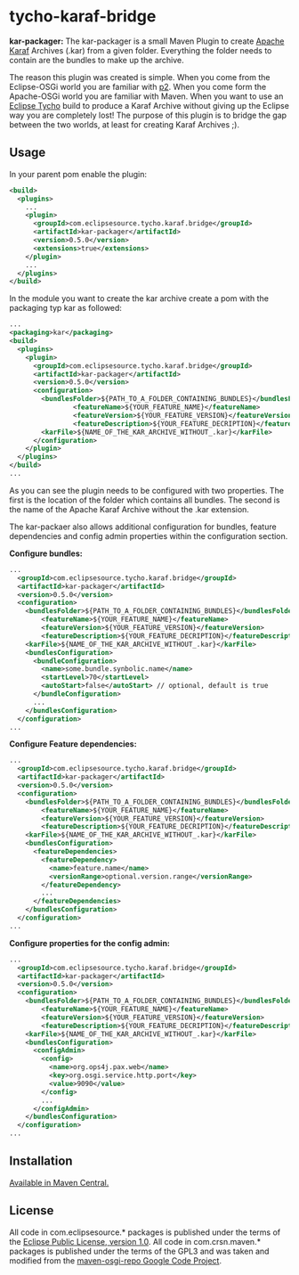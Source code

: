 tycho-karaf-bridge
==================

**kar-packager:** The kar-packager is a small Maven Plugin to create [Apache Karaf](http://karaf.apache.org/manual/latest-2.2.x/users-guide/kar.html) Archives (.kar) from a given folder. Everything the folder needs to contain are the bundles to make up the archive.

The reason this plugin was created is simple. When you come from the Eclipse-OSGi world you are familiar with [p2](http://eclipse.org/equinox/p2/). When you come form the Apache-OSGi world you are familiar with Maven. When you want to use an [Eclipse Tycho](http://eclipse.org/tycho/) build to produce a Karaf Archive without giving up the Eclipse way you are completely lost! The purpose of this plugin is to bridge the gap between the two worlds, at least for creating Karaf Archives ;).

Usage
-----
In your parent pom enable the plugin:

```xml
<build>
  <plugins>
    ...
    <plugin>
      <groupId>com.eclipsesource.tycho.karaf.bridge</groupId>
      <artifactId>kar-packager</artifactId>
      <version>0.5.0</version>
      <extensions>true</extensions>
    </plugin>
    ...
  </plugins>
</build>
```

In the module you want to create the kar archive create a pom with the packaging typ kar as followed:

```xml
...
<packaging>kar</packaging>
<build>
  <plugins>
    <plugin>
      <groupId>com.eclipsesource.tycho.karaf.bridge</groupId>
      <artifactId>kar-packager</artifactId>
      <version>0.5.0</version>
      <configuration>
        <bundlesFolder>${PATH_TO_A_FOLDER_CONTAINING_BUNDLES}</bundlesFolder>
				<featureName>${YOUR_FEATURE_NAME}</featureName>
				<featureVersion>${YOUR_FEATURE_VERSION}</featureVersion>
				<featureDescription>${YOUR_FEATURE_DECRIPTION}</featureDescription>				
        <karFile>${NAME_OF_THE_KAR_ARCHIVE_WITHOUT_.kar}</karFile>
      </configuration>
    </plugin>
  </plugins>
</build>
...
```
As you can see the plugin needs to be configured with two properties. The first is the location of the folder which contains all bundles. The second is the name of the Apache Karaf Archive without the .kar extension.   

The kar-packaer also allows additional configuration for bundles, feature dependencies and config admin properties within the configuration section. 

**Configure bundles:**

```xml
...
  <groupId>com.eclipsesource.tycho.karaf.bridge</groupId>
  <artifactId>kar-packager</artifactId>
  <version>0.5.0</version>
  <configuration>
    <bundlesFolder>${PATH_TO_A_FOLDER_CONTAINING_BUNDLES}</bundlesFolder>
		<featureName>${YOUR_FEATURE_NAME}</featureName>
		<featureVersion>${YOUR_FEATURE_VERSION}</featureVersion>
		<featureDescription>${YOUR_FEATURE_DECRIPTION}</featureDescription>	
    <karFile>${NAME_OF_THE_KAR_ARCHIVE_WITHOUT_.kar}</karFile>
    <bundlesConfiguration>
      <bundleConfiguration>
        <name>some.bundle.synbolic.name</name>
        <startLevel>70</startLevel>
        <autoStart>false</autoStart> // optional, default is true
      </bundleConfiguration>
      ...
    </bundlesConfiguration>
  </configuration>
...
```

**Configure Feature dependencies:** 

```xml
...
  <groupId>com.eclipsesource.tycho.karaf.bridge</groupId>
  <artifactId>kar-packager</artifactId>
  <version>0.5.0</version>
  <configuration>
    <bundlesFolder>${PATH_TO_A_FOLDER_CONTAINING_BUNDLES}</bundlesFolder>
		<featureName>${YOUR_FEATURE_NAME}</featureName>
		<featureVersion>${YOUR_FEATURE_VERSION}</featureVersion>
		<featureDescription>${YOUR_FEATURE_DECRIPTION}</featureDescription>	
    <karFile>${NAME_OF_THE_KAR_ARCHIVE_WITHOUT_.kar}</karFile>
    <bundlesConfiguration>
      <featureDependencies>
        <featureDependency>
          <name>feature.name</name>
          <versionRange>optional.version.range</versionRange>
        </featureDependency>
        ...
      </featureDependencies>
    </bundlesConfiguration>
  </configuration>
...
```

**Configure properties for the config admin:** 

```xml
...
  <groupId>com.eclipsesource.tycho.karaf.bridge</groupId>
  <artifactId>kar-packager</artifactId>
  <version>0.5.0</version>
  <configuration>
    <bundlesFolder>${PATH_TO_A_FOLDER_CONTAINING_BUNDLES}</bundlesFolder>
		<featureName>${YOUR_FEATURE_NAME}</featureName>
		<featureVersion>${YOUR_FEATURE_VERSION}</featureVersion>
		<featureDescription>${YOUR_FEATURE_DECRIPTION}</featureDescription>	
    <karFile>${NAME_OF_THE_KAR_ARCHIVE_WITHOUT_.kar}</karFile>
    <bundlesConfiguration>
      <configAdmin>
        <config>
          <name>org.ops4j.pax.web</name>
          <key>org.osgi.service.http.port</key>
          <value>9090</value>
        </config>
        ...
      </configAdmin>
    </bundlesConfiguration>
  </configuration>
...
```

Installation
------------

[Available in Maven Central.](http://search.maven.org/#search%7Cgav%7C1%7Cg%3A%22com.eclipsesource.tycho.karaf.bridge%22%20AND%20a%3A%22kar-packager%22)

License
-------

All code in com.eclipsesource.* packages is published under the terms of the [Eclipse Public License, version 1.0](http://www.eclipse.org/legal/epl-v10.html).
All code in com.crsn.maven.* packages is published under the terms of the GPL3 and was taken and modified from the [maven-osgi-repo Google Code Project](http://code.google.com/p/maven-osgi-repo/). 
